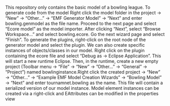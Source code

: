This repository only contains the basic model of a bowling league. To generate code from the model Right click the model folder in the project → “New” → “Other…” → “EMF Generator Model” → “Next” and enter bowling.genmodel as the file name. Proceed to the next page and select “Ecore model” as the model importer. After clicking “Next”, select “Browse Workspace…” and select bowling.ecore. Go the next wizard page and select “Finish”. To generate the plugins, right-click on the root node of the generator model and select the plugin. We can also create specific instances of objects/classes in our model. Right click on the plugin containing the ecore file and select “Debug as → Eclipse Application”. This will start a new runtime Eclipse. Then, in the runtime, create a new empty project (Toolbar menu → “File” → “New” → ”Other…” → “General” → “Project”) named bowlinginstance.Right click the created project → “New” → “Other…” → “Example EMF Model Creation Wizards” → “Bowling Model” → “Next” and enter tournamnet.bowling as the name. This file will contain a serialized version of our model instance. Model element instances can be created via a right-click and EAttributes can be modified in the properties view
